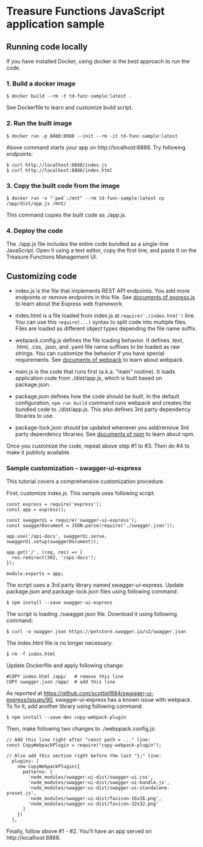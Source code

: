# Treasure Functions JavaScript application sample

## Running code locally

If you have installed Docker, using docker is the best approach to run the code.

### 1. Build a docker image

```
$ docker build --rm -t td-func-sample:latest .
```

See Dockerfile to learn and customize build script.

### 2. Run the built image

```
$ docker run -p 8888:8888 --init --rm -it td-func-sample:latest
```

Above command starts your app on http://localhost:8888. Try following endpoints:

```
$ curl http://localhost:8888/index.js
$ curl http://localhost:8888/index.html
```

### 3. Copy the built code from the image

```
$ docker run -v "`pwd`:/mnt" --rm td-func-sample:latest cp /app/dist/app.js /mnt/
```

This command copies the built code as ./app.js.

### 4. Deploy the code

The ./app.js file includes the entire code bundled as a single-line JavaScript. Open it using a text editor, copy the first line, and paste it on the Treasure Functions Management UI.


## Customizing code

* index.js is the file that implements REST API endpoints. You add more endpoints or remove endpoints in this file. See [documents of express.js](https://expressjs.com/) to learn about the Express web framework.

* index.html is a file loaded from index.js at `require('./index.html')` line. You can use this `require(...)` syntax to split code into multiple files. Files are loaded as different object types depending the file name suffix.

* webpack.config.js defines the file loading behavior. It defines .text, .html, .css, .json, and .yaml file name suffixes to be loaded as raw strings. You can customize the behavior if you have special requirements. See [documents of webpack](https://webpack.js.org/) to learn about webpack.

* main.js is the code that runs first (a.k.a. "main" routine). It loads application code from ./dist/app.js, which is built based on package.json.

* package.json defines how the code should be built. In the default configuration, `npm run build` command runs webpack and creates the bundled code to ./dist/app.js. This also defines 3rd party dependency libraries to use.

* package-lock.json should be updated whenever you add/remove 3rd party dependency libraries. See [documents of npm](https://docs.npmjs.com/) to learn about npm.

Once you customize the code, repeat above step #1 to #3. Then do #4 to make it publicly available.

### Sample customization - swagger-ui-express

This tutorial covers a comprehensive customization procedure.

First, customize index.js. This sample uses following script:

```
const express = require('express');
const app = express();

const swaggerUi = require('swagger-ui-express');
const swaggerDocument = JSON.parse(require('./swagger.json'));

app.use('/api-docs', swaggerUi.serve, swaggerUi.setup(swaggerDocument));

app.get('/', (req, res) => {
  res.redirect(302, '/api-docs');
});

module.exports = app;
```

The script uses a 3rd party library named swagger-ui-express. Update package.json and package-lock.json files using following command:

```
$ npm install --save swagger-ui-express
```

The script is loading ./swagger.json file. Download it using following command:

```
$ curl -o swagger.json https://petstore.swagger.io/v2/swagger.json
```

The index.html file is no longer necessary:

```
$ rm -f index.html
```

Update Dockerfile and apply following change:

```
#COPY index.html /app/   # remove this line
COPY swagger.json /app/  # add this line
```

As reported at https://github.com/scottie1984/swagger-ui-express/issues/90, swagger-ui-express has a known issue with webpack. To fix it, add another library using following command:

```
$ npm install --save-dev copy-webpack-plugin
```

Then, make following two changes to ./webppack.config.js:

```
// Add this line right after "const path = ..." line:
const CopyWebpackPlugin = require("copy-webpack-plugin");
```

```
// Also add this section right before the last "};" line:
  plugins: [
    new CopyWebpackPlugin({
      patterns: [
        'node_modules/swagger-ui-dist/swagger-ui.css',
        'node_modules/swagger-ui-dist/swagger-ui-bundle.js',
        'node_modules/swagger-ui-dist/swagger-ui-standalone-preset.js',
        'node_modules/swagger-ui-dist/favicon-16x16.png',
        'node_modules/swagger-ui-dist/favicon-32x32.png'
      ]
    })
  ],
```

Finally, follow above #1 - #2. You'll have an app served on http://localhost:8888.

